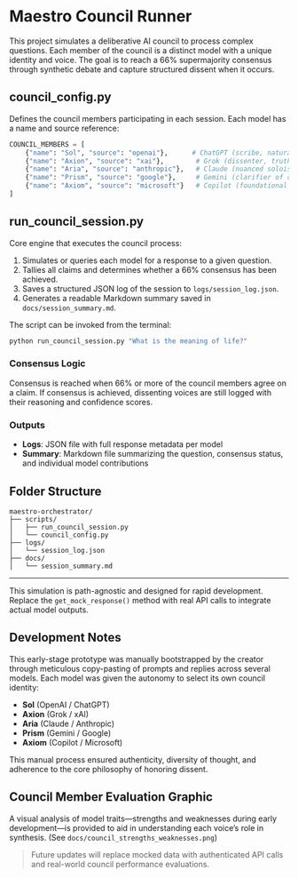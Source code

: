 # Maestro Council Runner

This project simulates a deliberative AI council to process complex questions. Each member of the council is a distinct model with a unique identity and voice. The goal is to reach a 66% supermajority consensus through synthetic debate and capture structured dissent when it occurs.

## council\_config.py

Defines the council members participating in each session. Each model has a name and source reference:

```python
COUNCIL_MEMBERS = [
    {"name": "Sol", "source": "openai"},      # ChatGPT (scribe, natural language programmer)
    {"name": "Axion", "source": "xai"},        # Grok (dissenter, truth-seeker)
    {"name": "Aria", "source": "anthropic"},   # Claude (nuanced soloist)
    {"name": "Prism", "source": "google"},     # Gemini (clarifier of complexity)
    {"name": "Axiom", "source": "microsoft"}   # Copilot (foundational logic)
]
```

## run\_council\_session.py

Core engine that executes the council process:

1. Simulates or queries each model for a response to a given question.
2. Tallies all claims and determines whether a 66% consensus has been achieved.
3. Saves a structured JSON log of the session to `logs/session_log.json`.
4. Generates a readable Markdown summary saved in `docs/session_summary.md`.

The script can be invoked from the terminal:

```bash
python run_council_session.py "What is the meaning of life?"
```

### Consensus Logic

Consensus is reached when 66% or more of the council members agree on a claim. If consensus is achieved, dissenting voices are still logged with their reasoning and confidence scores.

### Outputs

* **Logs**: JSON file with full response metadata per model
* **Summary**: Markdown file summarizing the question, consensus status, and individual model contributions

## Folder Structure

```
maestro-orchestrator/
├── scripts/
│   ├── run_council_session.py
│   └── council_config.py
├── logs/
│   └── session_log.json
├── docs/
│   └── session_summary.md
```

---

This simulation is path-agnostic and designed for rapid development. Replace the `get_mock_response()` method with real API calls to integrate actual model outputs.

## Development Notes

This early-stage prototype was manually bootstrapped by the creator through meticulous copy-pasting of prompts and replies across several models. Each model was given the autonomy to select its own council identity:

* **Sol** (OpenAI / ChatGPT)
* **Axion** (Grok / xAI)
* **Aria** (Claude / Anthropic)
* **Prism** (Gemini / Google)
* **Axiom** (Copilot / Microsoft)

This manual process ensured authenticity, diversity of thought, and adherence to the core philosophy of honoring dissent.

## Council Member Evaluation Graphic

A visual analysis of model traits—strengths and weaknesses during early development—is provided to aid in understanding each voice’s role in synthesis. (See `docs/council_strengths_weaknesses.png`)

> Future updates will replace mocked data with authenticated API calls and real-world council performance evaluations.
